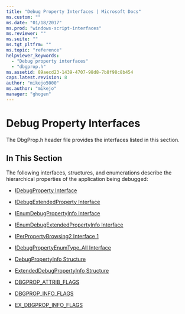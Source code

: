 ```yaml
---
title: "Debug Property Interfaces | Microsoft Docs"
ms.custom: ""
ms.date: "01/18/2017"
ms.prod: "windows-script-interfaces"
ms.reviewer: ""
ms.suite: ""
ms.tgt_pltfrm: ""
ms.topic: "reference"
helpviewer_keywords: 
  - "Debug property interfaces"
  - "dbgprop.h"
ms.assetid: 89aecd23-1439-4707-98d8-7b8f98c8b454
caps.latest.revision: 8
author: "mikejo5000"
ms.author: "mikejo"
manager: "ghogen"
---
```

# Debug Property Interfaces
The DbgProp.h header file provides the interfaces listed in this section.  
  
## In This Section  
 The following interfaces, structures, and enumerations describe the hierarchical properties of the application being debugged:  
  
-   [IDebugProperty Interface](../../winscript/reference/idebugproperty-interface.md)  
  
-   [IDebugExtendedProperty Interface](../../winscript/reference/idebugextendedproperty-interface.md)  
  
-   [IEnumDebugPropertyInfo Interface](../../winscript/reference/ienumdebugpropertyinfo-interface.md)  
  
-   [IEnumDebugExtendedPropertyInfo Interface](../../winscript/reference/ienumdebugextendedpropertyinfo-interface.md)  
  
-   [IPerPropertyBrowsing2 Interface 1](../../winscript/reference/iperpropertybrowsing2-interface-1.md)  
  
-   [IDebugPropertyEnumType_All Interface](../../winscript/reference/idebugpropertyenumtype-all-interface.md)  
  
-   [DebugPropertyInfo Structure](../../winscript/reference/debugpropertyinfo-structure.md)  
  
-   [ExtendedDebugPropertyInfo Structure](../../winscript/reference/extendeddebugpropertyinfo-structure.md)  
  
-   [DBGPROP_ATTRIB_FLAGS](../../winscript/reference/dbgprop-attrib-flags.md)  
  
-   [DBGPROP_INFO_FLAGS](../../winscript/reference/dbgprop-info-flags.md)  
  
-   [EX_DBGPROP_INFO_FLAGS](../../winscript/reference/ex-dbgprop-info-flags.md)